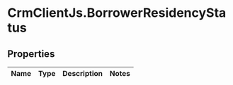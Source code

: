 # CrmClientJs.BorrowerResidencyStatus

## Properties

Name | Type | Description | Notes
------------ | ------------- | ------------- | -------------


